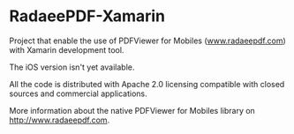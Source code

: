 RadaeePDF-Xamarin
=================

Project that enable the use of PDFViewer for Mobiles (www.radaeepdf.com) with Xamarin development tool.

The iOS version isn't yet available.

All the code is distributed with Apache 2.0 licensing compatible with closed sources and commercial applications.

More information about the native PDFViewer for Mobiles library on http://www.radaeepdf.com.
